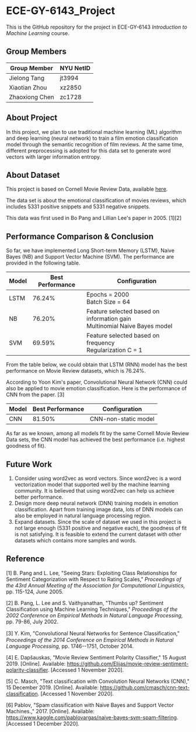 # ECE-GY-6143_Project
This is the GitHub repository for the project in ECE-GY-6143 *Introduction to Machine Learning* course.



## Group Members

| Group Member   | NYU NetID |
| -------------- | --------- |
| Jielong Tang   | jt3994    |
| Xiaotian Zhou  | xz2850    |
| Zhaoxiong Chen | zc1728    |



## About Project

In this project, we plan to use traditional machine learning (ML) algorithm and deep learning (neural network) to train a film emotion classification model through the semantic recognition of film reviews. At the same time, different preprocessing is adopted for this data set to generate word vectors with larger information entropy.



## About Dataset

This project is based on Cornell Movie Review Data, available [here](https://www.cs.cornell.edu/people/pabo/movie-review-data). 

The data set is about the emotional classification of movies reviews, which includes 5331 positive snippets and 5331 negative snippets.

This data was first used in Bo Pang and Lillian Lee's paper in 2005.  \[1\]\[2\]



## Performance Comparison & Conclusion

So far, we have implemented Long Short-term Memory (LSTM), Naive Bayes (NB) and Support Vector Machine (SVM). The performance are provided in the following table.

| Model | Best Performance | Configuration |
| ----- | ---------------- | ---- |
| LSTM  | 76.24% |Epochs = 2000<br />Batch Size = 64|
| NB    | 76.20% |Feature selected based on information gain<br />Multinomial Naive Bayes model|
| SVM   | 69.59% |Feature selected based on frequency<br />Regularization C = 1|

From the table below, we could obtain that LSTM (RNN) model has the best performance on Movie Review datasets, which is 76.24%.

According to Yoon Kim's paper, Convolutional Neural Network (CNN) could also be applied to movie emotion classification. Here is the performance of CNN from the paper. \[3\]

| Model | Best Performance | Configuration |
| ----- | ---------------- | ---- |
| CNN   | 81.50% |CNN-non-static model|

As far as we known, among all models fit by the same Cornell Movie Review Data sets, the CNN model has achieved the best performance (i.e. highest goodness of fit).



## Future Work

1. Consider using word2vec as word vectors.
   Since word2vec is a word vectorization model that supported well by the machine learning community. It is believed that using word2vec can help us achieve better performance.
2. Design more deep neural network (DNN) training models in emotion classification.
   Apart from training image data, lots of DNN models can also be employed in natural language processing region.
3. Expand datasets. Since the scale of dataset we used in this project is not large enough (5331 positive and negative each), the goodness of fit is not satisfying. It is feasible to extend the current dataset with other datasets which contains more samples and words.



## Reference

[1] B. Pang and L. Lee, "Seeing Stars: Exploiting Class Relationships for Sentiment Categorization with Respect to Rating Scales," *Proceedings of the 43rd Annual Meeting of the Association for Computational Linguistics,* pp. 115-124, June 2005.

[2] B. Pang, L. Lee and S. Vaithyanathan, "Thumbs up? Sentiment Classification using Machine Learning Techniques," *Proceedings of the 2002 Conference on Empirical Methods in Natural Language Processing,* pp. 79-86, July 2002.

[3] Y. Kim, "Convolutional Neural Networks for Sentence Classiﬁcation," *Proceedings of the 2014 Conference on Empirical Methods in Natural Language Processing,* pp. 1746--1751, October 2014.

[4] E. Dapšauskas, "Movie Review Sentiment Polarity Classifier," 15 August 2019. [Online]. Available: https://github.com/Elijas/movie-review-sentiment-polarity-classifier. [Accessed 1 November 2020].

[5] C. Masch,  "Text classification with Convolution Neural Networks (CNN)," 15  December 2019. [Online]. Available:  https://github.com/cmasch/cnn-text-classification. [Accessed 1 November  2020].

[6] Pablov, "Spam classification with Naive Bayes and Support Vector Machines.," 2017. [Online]. Available: https://www.kaggle.com/pablovargas/naive-bayes-svm-spam-filtering. [Accessed 1 December 2020].